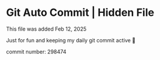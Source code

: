 # Git Auto Commit | Hidden File

This file was added Feb 12, 2025

Just for fun and keeping my daily git commit active 🤪

commit number: 298474
